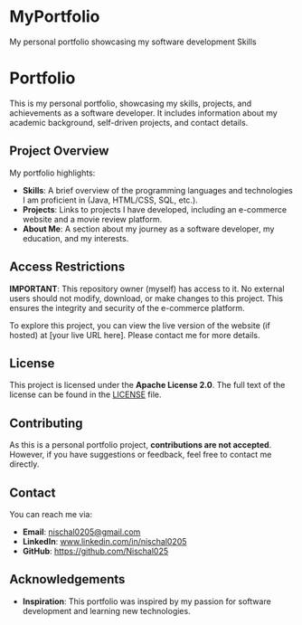# MyPortfolio
My personal portfolio showcasing my software development Skills

# Portfolio

This is my personal portfolio, showcasing my skills, projects, and achievements as a software developer. It includes information about my academic background, self-driven projects, and contact details. 

## Project Overview

My portfolio highlights:
- **Skills**: A brief overview of the programming languages and technologies I am proficient in (Java, HTML/CSS, SQL, etc.).
- **Projects**: Links to projects I have developed, including an e-commerce website and a movie review platform.
- **About Me**: A section about my journey as a software developer, my education, and my interests.

## Access Restrictions

**IMPORTANT**: This repository owner (myself) has access to it. No external users should not modify, download, or make changes to this project. This ensures the integrity and security of the e-commerce platform.

To explore this project, you can view the live version of the website (if hosted) at [your live URL here]. Please contact me for more details.

## License

This project is licensed under the **Apache License 2.0**. The full text of the license can be found in the [LICENSE](LICENSE) file.

## Contributing

As this is a personal portfolio project, **contributions are not accepted**. However, if you have suggestions or feedback, feel free to contact me directly.

## Contact

You can reach me via:
- **Email**: nischal0205@gmail.com
- **LinkedIn**: www.linkedin.com/in/nischal0205
- **GitHub**: https://github.com/Nischal025

## Acknowledgements

- **Inspiration**: This portfolio was inspired by my passion for software development and learning new technologies.
